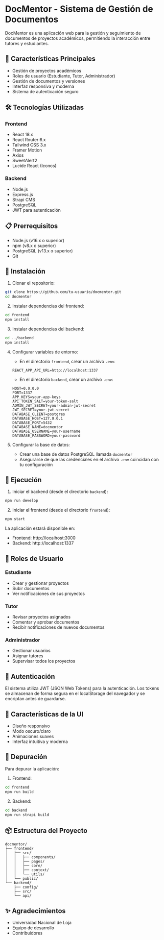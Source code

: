 # DocMentor - Sistema de Gestión de Documentos

DocMentor es una aplicación web para la gestión y seguimiento de documentos de proyectos académicos, permitiendo la interacción entre tutores y estudiantes.

## 🚀 Características Principales

- Gestión de proyectos académicos
- Roles de usuario (Estudiante, Tutor, Administrador)
- Gestión de documentos y versiones
- Interfaz responsiva y moderna
- Sistema de autenticación seguro

## 🛠️ Tecnologías Utilizadas

### Frontend
- React 18.x
- React Router 6.x
- Tailwind CSS 3.x
- Framer Motion
- Axios
- SweetAlert2
- Lucide React (Iconos)

### Backend
- Node.js
- Express.js
- Strapi CMS
- PostgreSQL
- JWT para autenticación

## 📋 Prerrequisitos

- Node.js (v16.x o superior)
- npm (v8.x o superior)
- PostgreSQL (v13.x o superior)
- Git

## 🔧 Instalación

1. Clonar el repositorio:
```bash
git clone https://github.com/tu-usuario/docmentor.git
cd docmentor
```

2. Instalar dependencias del frontend:
```bash
cd frontend
npm install
```

3. Instalar dependencias del backend:
```bash
cd ../backend
npm install
```

4. Configurar variables de entorno:
   - En el directorio `frontend`, crear un archivo `.env`:
   ```
   REACT_APP_API_URL=http://localhost:1337
   ```

   - En el directorio `backend`, crear un archivo `.env`:
   ```
   HOST=0.0.0.0
   PORT=1337
   APP_KEYS=your-app-keys
   API_TOKEN_SALT=your-token-salt
   ADMIN_JWT_SECRET=your-admin-jwt-secret
   JWT_SECRET=your-jwt-secret
   DATABASE_CLIENT=postgres
   DATABASE_HOST=127.0.0.1
   DATABASE_PORT=5432
   DATABASE_NAME=docmentor
   DATABASE_USERNAME=your-username
   DATABASE_PASSWORD=your-password
   ```

5. Configurar la base de datos:
   - Crear una base de datos PostgreSQL llamada `docmentor`
   - Asegurarse de que las credenciales en el archivo `.env` coincidan con tu configuración

## 🚀 Ejecución

1. Iniciar el backend (desde el directorio `backend`):
```bash
npm run develop
```

2. Iniciar el frontend (desde el directorio `frontend`):
```bash
npm start
```

La aplicación estará disponible en:
- Frontend: http://localhost:3000
- Backend: http://localhost:1337

## 👥 Roles de Usuario

### Estudiante
- Crear y gestionar proyectos
- Subir documentos
- Ver notificaciones de sus proyectos

### Tutor
- Revisar proyectos asignados
- Comentar y aprobar documentos
- Recibir notificaciones de nuevos documentos

### Administrador
- Gestionar usuarios
- Asignar tutores
- Supervisar todos los proyectos

## 🔐 Autenticación

El sistema utiliza JWT (JSON Web Tokens) para la autenticación. Los tokens se almacenan de forma segura en el localStorage del navegador y se encriptan antes de guardarse.

## 📱 Características de la UI

- Diseño responsivo
- Modo oscuro/claro
- Animaciones suaves
- Interfaz intuitiva y moderna

## 🐛 Depuración

Para depurar la aplicación:

1. Frontend:
```bash
cd frontend
npm run build
```

2. Backend:
```bash
cd backend
npm run strapi build
```

## 📦 Estructura del Proyecto

```
docmentor/
├── frontend/
│   ├── src/
│   │   ├── components/
│   │   ├── pages/
│   │   ├── core/
│   │   ├── context/
│   │   └── utils/
│   └── public/
└── backend/
    ├── config/
    ├── src/
    └── api/
```

## ✨ Agradecimientos

- Universidad Nacional de Loja
- Equipo de desarrollo
- Contribuidores

